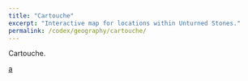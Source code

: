 ```yaml
---
title: "Cartouche"
excerpt: "Interactive map for locations within Unturned Stones."
permalink: /codex/geography/cartouche/
---
```


Cartouche.

<a href="{{ site.baseurl }}{% link codex/test.md %}">a</a>
